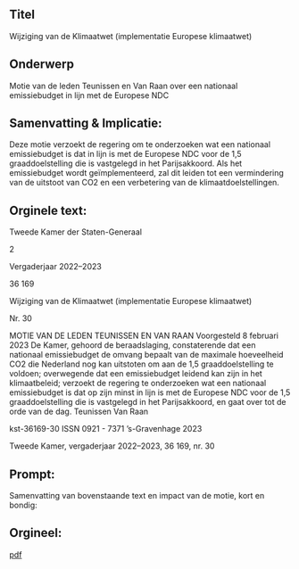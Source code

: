 ## Titel
Wijziging van de Klimaatwet (implementatie Europese klimaatwet)
## Onderwerp
Motie van de leden Teunissen en Van Raan over een nationaal emissiebudget in lijn met de Europese NDC
## Samenvatting & Implicatie:

Deze motie verzoekt de regering om te onderzoeken wat een nationaal emissiebudget is dat in lijn is met de Europese NDC voor de 1,5 graaddoelstelling die is vastgelegd in het Parijsakkoord. Als het emissiebudget wordt geïmplementeerd, zal dit leiden tot een vermindering van de uitstoot van CO2 en een verbetering van de klimaatdoelstellingen.
## Orginele text:


Tweede Kamer der Staten-Generaal

2

Vergaderjaar 2022–2023

36 169

Wijziging van de Klimaatwet (implementatie
Europese klimaatwet)

Nr. 30

MOTIE VAN DE LEDEN TEUNISSEN EN VAN RAAN
Voorgesteld 8 februari 2023
De Kamer,
gehoord de beraadslaging,
constaterende dat een nationaal emissiebudget de omvang bepaalt van
de maximale hoeveelheid CO2 die Nederland nog kan uitstoten om aan de
1,5 graaddoelstelling te voldoen;
overwegende dat een emissiebudget leidend kan zijn in het klimaatbeleid;
verzoekt de regering te onderzoeken wat een nationaal emissiebudget is
dat op zijn minst in lijn is met de Europese NDC voor de 1,5 graaddoelstelling die is vastgelegd in het Parijsakkoord,
en gaat over tot de orde van de dag.
Teunissen
Van Raan

kst-36169-30
ISSN 0921 - 7371
’s-Gravenhage 2023

Tweede Kamer, vergaderjaar 2022–2023, 36 169, nr. 30


## Prompt:
Samenvatting van bovenstaande text en impact van de motie, kort en bondig:

## Orgineel:
[pdf](https://gegevensmagazijn.tweedekamer.nl/OData/v4/2.0/Document(56febb48-0087-48a1-aa83-dcb1bb05a5df)/resource)
